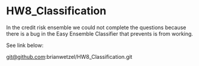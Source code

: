 # HW8_Classification

In the credit risk ensemble we could not complete the questions because there is a bug in the Easy Ensemble Classifier that prevents is from working.  

See link below:

git@github.com:brianwetzel/HW8_Classification.git

